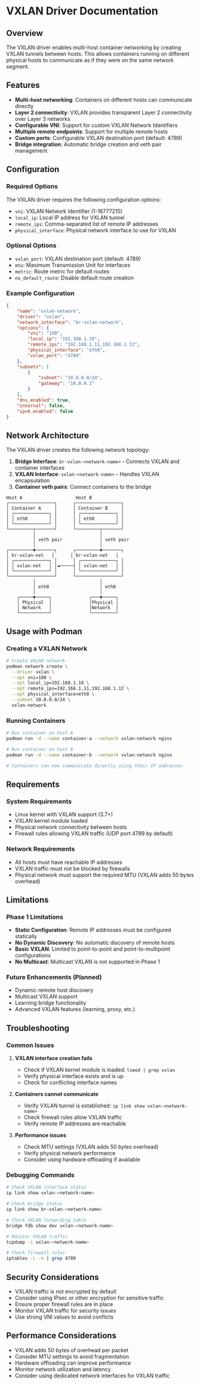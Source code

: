 # VXLAN Driver Documentation

## Overview

The VXLAN driver enables multi-host container networking by creating VXLAN tunnels between hosts. This allows containers running on different physical hosts to communicate as if they were on the same network segment.

## Features

- **Multi-host networking**: Containers on different hosts can communicate directly
- **Layer 2 connectivity**: VXLAN provides transparent Layer 2 connectivity over Layer 3 networks
- **Configurable VNI**: Support for custom VXLAN Network Identifiers
- **Multiple remote endpoints**: Support for multiple remote hosts
- **Custom ports**: Configurable VXLAN destination port (default: 4789)
- **Bridge integration**: Automatic bridge creation and veth pair management

## Configuration

### Required Options

The VXLAN driver requires the following configuration options:

- `vni`: VXLAN Network Identifier (1-16777215)
- `local_ip`: Local IP address for VXLAN tunnel
- `remote_ips`: Comma-separated list of remote IP addresses
- `physical_interface`: Physical network interface to use for VXLAN

### Optional Options

- `vxlan_port`: VXLAN destination port (default: 4789)
- `mtu`: Maximum Transmission Unit for interfaces
- `metric`: Route metric for default routes
- `no_default_route`: Disable default route creation

### Example Configuration

```json
{
    "name": "vxlan-network",
    "driver": "vxlan",
    "network_interface": "br-vxlan-network",
    "options": {
        "vni": "100",
        "local_ip": "192.168.1.10",
        "remote_ips": "192.168.1.11,192.168.1.12",
        "physical_interface": "eth0",
        "vxlan_port": "4789"
    },
    "subnets": [
        {
            "subnet": "10.0.0.0/24",
            "gateway": "10.0.0.1"
        }
    ],
    "dns_enabled": true,
    "internal": false,
    "ipv6_enabled": false
}
```

## Network Architecture

The VXLAN driver creates the following network topology:

1. **Bridge Interface**: `br-vxlan-<network-name>` - Connects VXLAN and container interfaces
2. **VXLAN Interface**: `vxlan-<network-name>` - Handles VXLAN encapsulation
3. **Container veth pairs**: Connect containers to the bridge

```
Host A                    Host B
┌─────────────────┐      ┌─────────────────┐
│ Container A     │      │ Container B     │
│ ┌─────────────┐ │      │ ┌─────────────┐ │
│ │ eth0        │ │      │ │ eth0        │ │
│ └─────────────┘ │      │ └─────────────┘ │
└─────────┬───────┘      └─────────┬───────┘
          │                        │
          │ veth pair              │ veth pair
          │                        │
┌─────────▼───────┐      ┌─────────▼───────┐
│ br-vxlan-net   │      │ br-vxlan-net   │
│ ┌─────────────┐ │      │ ┌─────────────┐ │
│ │ vxlan-net   │ │◄─────┤ │ vxlan-net   │ │
│ └─────────────┘ │      │ └─────────────┘ │
└─────────────────┘      └─────────────────┘
          │                        │
          │ eth0                   │ eth0
          │                        │
    ┌─────▼─────┐              ┌───▼─────┐
    │ Physical  │              │Physical │
    │ Network   │              │Network  │
    └───────────┘              └─────────┘
```

## Usage with Podman

### Creating a VXLAN Network

```bash
# Create VXLAN network
podman network create \
  --driver vxlan \
  --opt vni=100 \
  --opt local_ip=192.168.1.10 \
  --opt remote_ips=192.168.1.11,192.168.1.12 \
  --opt physical_interface=eth0 \
  --subnet 10.0.0.0/24 \
  vxlan-network
```

### Running Containers

```bash
# Run container on host A
podman run -d --name container-a --network vxlan-network nginx

# Run container on host B
podman run -d --name container-b --network vxlan-network nginx

# Containers can now communicate directly using their IP addresses
```

## Requirements

### System Requirements

- Linux kernel with VXLAN support (3.7+)
- VXLAN kernel module loaded
- Physical network connectivity between hosts
- Firewall rules allowing VXLAN traffic (UDP port 4789 by default)

### Network Requirements

- All hosts must have reachable IP addresses
- VXLAN traffic must not be blocked by firewalls
- Physical network must support the required MTU (VXLAN adds 50 bytes overhead)

## Limitations

### Phase 1 Limitations

- **Static Configuration**: Remote IP addresses must be configured statically
- **No Dynamic Discovery**: No automatic discovery of remote hosts
- **Basic VXLAN**: Limited to point-to-point and point-to-multipoint configurations
- **No Multicast**: Multicast VXLAN is not supported in Phase 1

### Future Enhancements (Planned)

- Dynamic remote host discovery
- Multicast VXLAN support
- Learning bridge functionality
- Advanced VXLAN features (learning, proxy, etc.)

## Troubleshooting

### Common Issues

1. **VXLAN interface creation fails**
   - Check if VXLAN kernel module is loaded: `lsmod | grep vxlan`
   - Verify physical interface exists and is up
   - Check for conflicting interface names

2. **Containers cannot communicate**
   - Verify VXLAN tunnel is established: `ip link show vxlan-<network-name>`
   - Check firewall rules allow VXLAN traffic
   - Verify remote IP addresses are reachable

3. **Performance issues**
   - Check MTU settings (VXLAN adds 50 bytes overhead)
   - Verify physical network performance
   - Consider using hardware offloading if available

### Debugging Commands

```bash
# Check VXLAN interface status
ip link show vxlan-<network-name>

# Check bridge status
ip link show br-vxlan-<network-name>

# Check VXLAN forwarding table
bridge fdb show dev vxlan-<network-name>

# Monitor VXLAN traffic
tcpdump -i vxlan-<network-name>

# Check firewall rules
iptables -L -n | grep 4789
```

## Security Considerations

- VXLAN traffic is not encrypted by default
- Consider using IPsec or other encryption for sensitive traffic
- Ensure proper firewall rules are in place
- Monitor VXLAN traffic for security issues
- Use strong VNI values to avoid conflicts

## Performance Considerations

- VXLAN adds 50 bytes of overhead per packet
- Consider MTU settings to avoid fragmentation
- Hardware offloading can improve performance
- Monitor network utilization and latency
- Consider using dedicated network interfaces for VXLAN traffic
